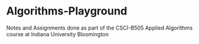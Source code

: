 # Algorithms-Playground
Notes and Assignments done as part of the CSCI-B505 Applied Algorithms course at Indiana University Bloomington
